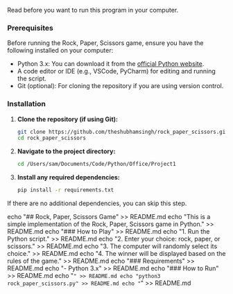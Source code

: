 Read before you want to run this program in your computer.

### Prerequisites

Before running the Rock, Paper, Scissors game, ensure you have the following installed on your computer:

- Python 3.x: You can download it from the [official Python website](https://www.python.org/downloads/).
- A code editor or IDE (e.g., VSCode, PyCharm) for editing and running the script.
- Git (optional): For cloning the repository if you are using version control.

### Installation

1. **Clone the repository (if using Git):**
    ```sh
    git clone https://github.com/theshubhamsingh/rock_paper_scissors.git
    cd rock_paper_scissors
    ```

2. **Navigate to the project directory:**
    ```sh
    cd /Users/sam/Documents/Code/Python/Office/Project1
    ```

3. **Install any required dependencies:**
    ```sh
    pip install -r requirements.txt
    ```

If there are no additional dependencies, you can skip this step.

echo "## Rock, Paper, Scissors Game" >> README.md
echo "This is a simple implementation of the Rock, Paper, Scissors game in Python." >> README.md
echo "### How to Play" >> README.md
echo "1. Run the Python script." >> README.md
echo "2. Enter your choice: rock, paper, or scissors." >> README.md
echo "3. The computer will randomly select its choice." >> README.md
echo "4. The winner will be displayed based on the rules of the game." >> README.md
echo "### Requirements" >> README.md
echo "- Python 3.x" >> README.md
echo "### How to Run" >> README.md
echo "```" >> README.md
echo "python3 rock_paper_scissors.py" >> README.md
echo "```" >> README.md